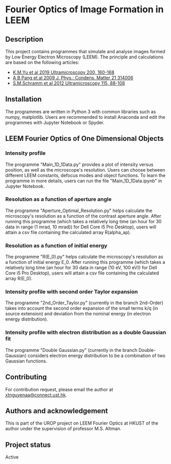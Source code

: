
# Fourier Optics of Image Formation in LEEM

## Description
This project contains programmes that simulate and analyse images formed by Low Energy Electron Microscopy (LEEM). The principle and calculations are based on the following articles: 
* [K.M.Yu et al 2019 Ultramicroscopy 200, 160-168](https://doi.org/10.1016/j.ultramic.2019.01.015)
* [A B Pang et al 2009 J. Phys.: Condens. Matter 21 314006](https://doi.org/10.1088/0953-8984/21/31/314006)
* [S.M.Schramm et al 2012 Ultramicroscopy 115, 88-108](https://doi.org/10.1016/j.ultramic.2011.11.005)


## Installation
The programmes are written in Python 3 with common libraries such as numpy, matplotlib. Users are recommended to install Anaconda and edit the programmes with Jupyter Notebook or Spyder.

## LEEM Fourier Optics of One Dimensional Objects
### Intensity profile
The programme "Main_1D_1Data.py" provides a plot of intensity versus position, as well as the microscope's resolution. Users can choose between different LEEM constants, defocus modes and object functions. To learn the programme in more details, users can run the file "Main_1D_1Data.ipynb" in Jupyter Notebook.

### Resolution as a function of aperture angle
The programme "Aperture_Optimal_Resolution.py" helps calculate the microscopy's resolution as a function of the contrast aperture angle. After running this programme (which takes a relatively long time (an hour for 30 data in range (1 mrad, 10 mrad)) for Dell Core i5 Pro Desktop), users will attain a csv file containing the calculated array R(alpha_ap).

### Resolution as a function of initial energy
The programme "R(E_0).py" helps calculate the microscopy's resolution as a function of initial energy E_0. After running this programme (which takes a relatively long time (an hour for 30 data in range (10 eV, 100 eV)) for Dell Core i5 Pro Desktop), users will attain a csv file containing the calculated array R(E_0).

### Intensity profile with second order Taylor expansion
The programme "2nd_Order_Taylor.py" (currently in the branch 2nd-Order) takes into account the second order expansion of the small terms k/q (in source extension) and deviation from the nominal energy (in electron energy distribution).

### Intensity profile with electron distribution as a double Gaussian fit
The programme "Double Gaussian.py" (currently in the branch Double-Gaussian) considers electron energy distribution to be a combination of two Gaussian functions.

## Contributing
For contribution request, please email the author at xtnguyenaa@connect.ust.hk.

## Authors and acknowledgement
This is part of the UROP project on LEEM Fourier Optics at HKUST of the author under the supervision of professor M.S. Altman. 

## Project status
Active
